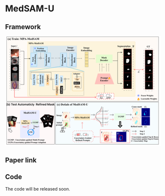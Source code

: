 # MedSAM-U

## Framework
![The overall framework of MedSAM-U. The framework is presented through three key illustrations: (a) the training process of MPA-MedSAM, (b) a comprehensive work flow in the inference time, and (c) a simplified diagram that illustrates the user interaction process.](https://github.com/Zhounan1222/MedSAM-U/blob/main/framework.png)
 ## Paper link

 ## Code
 The code will be released soon.

